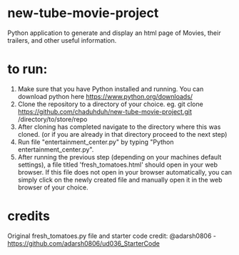 # new-tube-movie-project
Python application to generate and display an html page of Movies, their trailers, and other useful information.

# to run:
1. Make sure that you have Python installed and running. You can download python here https://www.python.org/downloads/
2. Clone the repository to a directory of your choice. eg. git clone https://github.com/chaduhduh/new-tube-movie-project.git /directory/to/store/repo
3. After cloning has completed navigate to the directory where this was cloned. (or if you are already in that directory proceed to the next step)
4. Run file "entertainment_center.py" by typing "Python entertainment_center.py".
5. After running the previous step (depending on your machines default settings), a file titled 'fresh_tomatoes.html' should open in your web browser. If this file does not open in your browser automatically, you can simply click on the newly created file and manually open it in the web browser of your choice.

# credits
Original fresh_tomatoes.py file and starter code credit:
@adarsh0806 - https://github.com/adarsh0806/ud036_StarterCode
